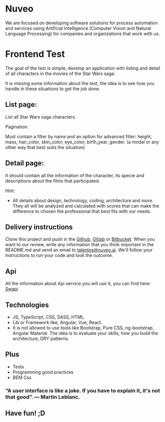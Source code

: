 # Nuveo
We are focused on developing software solutions for process automation and services using Artificial Intelligence (Computer Vision and Natural Language Processing) for companies and organizations that work with us.

# Frontend Test

The goal of the test is simple, develop an application with listing and detail of all characters in the movies of the Star Wars saga.

It is missing some information about the test, the idea is to see how you handle in these situations to get the job done.

## List page:

List all Star Wars saga characters.

Pagination.

Must contain a filter by name and an option for advanced filter:
height, mass, hair_color, skin_color, eye_color, birth_year, gender.
(a modal or any other way that best suits the situation)

## Detail page:
It should contain all the information of the character, its specie and descriptions about the films that participated.

Hint:

* All details about design, technology, coding, architecture and more. They all will be analyzed and calculated with scores that can make the difference to chosen the professional that best fits with our needs.

## Delivery instructions

Clone this project and push in the [Github](https://github.com/), [Gitlab](https://about.gitlab.com/) or [Bitbucket](https://bitbucket.org/). When you want to our review, write any information that you think important in the README.md and send an email to talentos@nuveo.ai. We'll follow your instructions to run your code and look the outcome. 

## Api

All the information about Api service you will use it, you can find here: [Swapi](https://swapi.co/documentation#people)

## Technologies

- JS, TypeScript, CSS, SASS, HTML.
- Lib or Framework like, Angular, Vue, React.
- It is not allowed to use tools like Bootstrap, Pure CSS, ng-bootstrap, Angular Material. The idea is to evaluate your skills, how you build the architecture, DRY patterns.

## Plus
- Tests
- Programming good practices
- BEM Css

### “A user interface is like a joke. If you have to explain it, it's not that good”. — Martin Leblanc.
## Have fun! ;D